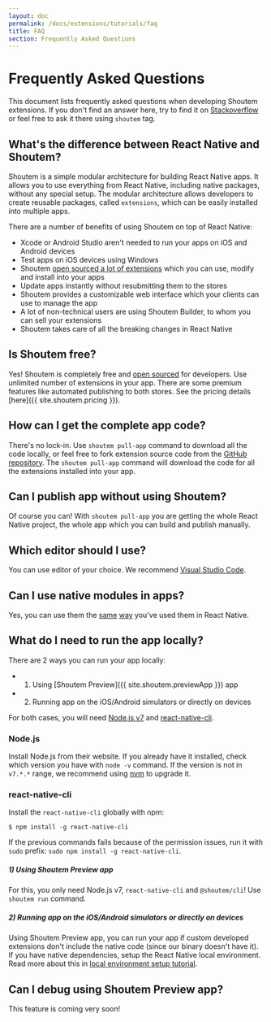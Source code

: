 ```yaml
---
layout: doc
permalink: /docs/extensions/tutorials/faq
title: FAQ
section: Frequently Asked Questions
---
```


# Frequently Asked Questions

This document lists frequently asked questions when developing Shoutem extensions. If you don't find an answer here, try to find it on [Stackoverflow](http://stackoverflow.com/questions/tagged/shoutem?sort=newest) or feel free to ask it there using `shoutem` tag.

## What's the difference between React Native and Shoutem?

Shoutem is a simple modular architecture for building React Native apps. It allows you to use everything from React Native, including native packages, without any special setup. The modular architecture allows developers to create reusable packages, called `extensions`, which can be easily installed into multiple apps.

There are a number of benefits of using Shoutem on top of React Native:

- Xcode or Android Studio aren't needed to run your apps on iOS and Android devices
- Test apps on iOS devices using Windows
- Shoutem [open sourced a lot of extensions](https://github.com/shoutem/extensions) which you can use, modify and install into your apps
- Update apps instantly without resubmitting them to the stores
- Shoutem provides a customizable web interface which your clients can use to manage the app
- A lot of non-technical users are using Shoutem Builder, to whom you can sell your extensions
- Shoutem takes care of all the breaking changes in React Native

## Is Shoutem free?

Yes! Shoutem is completely free and [open sourced](https://github.com/shoutem) for developers. Use unlimited number of extensions in your app. There are some premium features like automated publishing to both stores. See the pricing details [here]({{ site.shoutem.pricing }}).

## How can I get the complete app code?

There's no lock-in. Use `shoutem pull-app` command to download all the code locally, or feel free to fork extension source code from the [GitHub repository](https://github.com/shoutem/extensions). The `shoutem pull-app` command will download the code for all the extensions installed into your app.

## Can I publish app without using Shoutem?

Of course you can! With `shoutem pull-app` you are getting the whole React Native project, the whole app which you can build and publish manually.

## Which editor should I use?

You can use editor of your choice. We recommend [Visual Studio Code](https://code.visualstudio.com/).

## Can I use native modules in apps?

Yes, you can use them the [same](https://facebook.github.io/react-native/docs/native-modules-ios.html) [way](https://facebook.github.io/react-native/docs/native-modules-android.html) you've used them in React Native.

## What do I need to run the app locally?

There are 2 ways you can run your app locally:

- 1) Using [Shoutem Preview]({{ site.shoutem.previewApp }}) app
- 2) Running app on the iOS/Android simulators or directly on devices

For both cases, you will need [Node.js v7](https://nodejs.org/en/) and [react-native-cli](https://www.npmjs.com/package/react-native-cli).

### Node.js

Install Node.js from their website. If you already have it installed, check which version you have with  `node -v` command. If the version is not in `v7.*.*` range, we recommend using [nvm](https://github.com/creationix/nvm) to upgrade it.

### react-native-cli

Install the `react-native-cli` globally with npm:

```ShellSession
$ npm install -g react-native-cli
```

If the previous commands fails because of the permission issues, run it with `sudo` prefix: `sudo npm install -g react-native-cli`. 

##### 1) Using Shoutem Preview app

For this, you only need Node.js v7, `react-native-cli` and `@shoutem/cli`! Use `shoutem run` command.

##### 2) Running app on the iOS/Android simulators or directly on devices

Using Shoutem Preview app, you can run your app if custom developed extensions don't include the native code (since our binary doesn't have it). If you have native dependencies, setup the React Native local environment. Read more about this in [local environment setup tutorial](/docs/extensions/tutorials/setting-local-environment).

## Can I debug using Shoutem Preview app?

This feature is coming very soon!